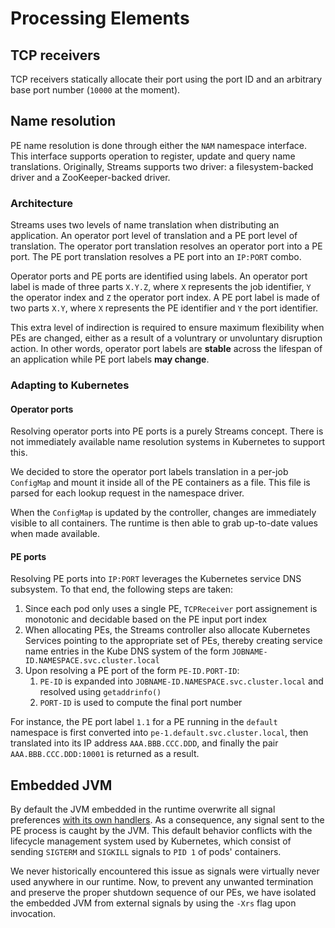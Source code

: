 # Processing Elements

## TCP receivers

TCP receivers statically allocate their port using the port ID and an arbitrary
base port number (`10000` at the moment).

## Name resolution

PE name resolution is done through either the `NAM` namespace interface. This
interface supports operation to register, update and query name translations.
Originally, Streams supports two driver: a filesystem-backed driver and a
ZooKeeper-backed driver.

### Architecture

Streams uses two levels of name translation when distributing an application.
An operator port level of translation and a PE port level of translation. The
operator port translation resolves an operator port into a PE port. The PE
port translation resolves a PE port into an `IP:PORT` combo.

Operator ports and PE ports are identified using labels. An operator port label
is made of three parts `X.Y.Z`, where `X` represents the job identifier, `Y` the
operator index and `Z` the operator port index. A PE port label is made of two
parts `X.Y`, where `X` represents the PE identifier and `Y` the port identifier.

This extra level of indirection is required to ensure maximum flexibility when
PEs are changed, either as a result of a voluntrary or unvoluntary disruption
action. In other words, operator port labels are **stable** across the lifespan
of an application while PE port labels **may change**.

### Adapting to Kubernetes

#### Operator ports

Resolving operator ports into PE ports is a purely Streams concept. There is not
immediately available name resolution systems in Kubernetes to support this.

We decided to store the operator port labels translation in a per-job
`ConfigMap` and mount it inside all of the PE containers as a file. This file is
parsed for each lookup request in the namespace driver.

When the `ConfigMap` is updated by the controller, changes are immediately
visible to all containers. The runtime is then able to grab up-to-date values
when made available.

#### PE ports

Resolving PE ports into `IP:PORT` leverages the Kubernetes service DNS subsystem.
To that end, the following steps are taken:

1. Since each pod only uses a single PE, `TCPReceiver` port assignement is
   monotonic and decidable based on the PE input port index
2. When allocating PEs, the Streams controller also allocate Kubernetes Services
   pointing to the appropriate set of PEs, thereby creating service name entries
   in the Kube DNS system of the form `JOBNAME-ID.NAMESPACE.svc.cluster.local`
3. Upon resolving a PE port of the form `PE-ID.PORT-ID`:
    1. `PE-ID` is expanded into `JOBNAME-ID.NAMESPACE.svc.cluster.local` and
       resolved using `getaddrinfo()`
    2. `PORT-ID` is used to compute the final port number

For instance, the PE port label `1.1` for a PE running in the `default`
namespace is first converted into `pe-1.default.svc.cluster.local`, then
translated into its IP address `AAA.BBB.CCC.DDD`, and finally the pair
`AAA.BBB.CCC.DDD:10001` is returned as a result.

## Embedded JVM

By default the JVM embedded in the runtime overwrite all signal preferences
[with its own handlers](https://www.ibm.com/support/knowledgecenter/en/SSYKE2_7.0.0/com.ibm.java.lnx.70.doc/user/signals.html).  As a consequence, any signal sent to the PE process
is caught by the JVM. This default behavior conflicts with the lifecycle
management system used by Kubernetes, which consist of sending `SIGTERM` and
`SIGKILL` signals to `PID 1` of pods' containers.

We never historically encountered this issue as signals were virtually never
used anywhere in our runtime. Now, to prevent any unwanted termination and
preserve the proper shutdown sequence of our PEs, we have isolated the embedded
JVM from external signals by using the `-Xrs` flag upon invocation.
